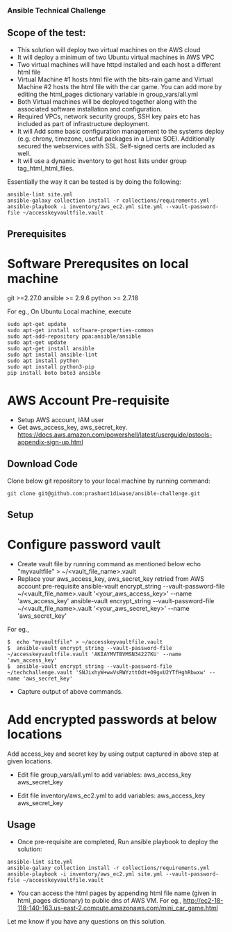 ### Ansible Technical Challenge

## Scope of the test:

- This solution will deploy two virtual machines on the AWS cloud
- It will deploy a minimum of two Ubuntu virtual machines in AWS VPC
- Two virtual machines will have httpd installed and each host a different html file
- Virtual Machine #1 hosts html file with the bits-rain game and Virtual Machine #2 hosts the html file with the car game.
  You can add more by editing the html_pages dictionary variable in group_vars/all.yml
- Both Virtual machines will be deployed together along with the associated software installation and configuration.
- Required VPCs, network security groups, SSH key pairs etc has included as part of infrastructure deployment.
- It will Add some basic configuration management to the systems  deploy (e.g. chrony, timezone, useful packages in a Linux SOE).
  Additionally secured the webservices with SSL. Self-signed certs are included as well.
- It will use a dynamic inventory to get host lists under group tag_html_html_files.

Essentially the way it can be tested is by doing the following:
```
ansible-lint site.yml
ansible-galaxy collection install -r collections/requirements.yml
ansible-playbook -i inventory/aws_ec2.yml site.yml --vault-password-file ~/accesskeyvaultfile.vault
```

## Prerequisites

# Software Prerequsites on local machine

git >=2.27.0
ansible >= 2.9.6
python >= 2.7.18

For eg., On Ubuntu Local machine, execute
```
sudo apt-get update 
sudo apt-get install software-properties-common 
sudo apt-add-repository ppa:ansible/ansible 
sudo apt-get update 
sudo apt-get install ansible
sudo apt install ansible-lint
sudo apt install python
sudo apt install python3-pip
pip install boto boto3 ansible
```

# AWS Account Pre-requisite 

- Setup AWS account, IAM user 
- Get aws_access_key, aws_secret_key.
  https://docs.aws.amazon.com/powershell/latest/userguide/pstools-appendix-sign-up.html

## Download Code

Clone below git repository to your local machine by running command:
```
git clone git@github.com:prashant1diwase/ansible-challenge.git
```

## Setup

# Configure password vault

- Create vault file by running command as mentioned below 
    echo "myvaultfile" > ~/<vault_file_name>.vault
- Replace your aws_access_key, aws_secret_key retried from AWS account pre-requisite
    ansible-vault encrypt_string --vault-password-file  ~/<vault_file_name>.vault '<your_aws_access_key>' --name 'aws_access_key'
    ansible-vault encrypt_string --vault-password-file  ~/<vault_file_name>.vault '<your_aws_secret_key>' --name 'aws_secret_key'

For eg.,
```
$  echo "myvaultfile" > ~/accesskeyvaultfile.vault
$  ansible-vault encrypt_string --vault-password-file  ~/accesskeyvaultfile.vault 'AKIAYMVTBVMSN34227KU' --name 'aws_access_key'
$  ansible-vault encrypt_string --vault-password-file  ~/techchallenge.vault 'SNJixhyW+wwVsRWYzttOdt+O9gxU2YTfHghRbwxw' --name 'aws_secret_key'
```
- Capture output of above commands.

# Add encrypted passwords at below locations

Add access_key and secret key by using output captured in above step at given locations. 

- Edit file group_vars/all.yml to add variables:
   aws_access_key
   aws_secret_key

- Edit file inventory/aws_ec2.yml to add variables:
   aws_access_key
   aws_secret_key

## Usage

- Once pre-requisite are completed, Run ansible playbook to deploy the solution:
```
ansible-lint site.yml
ansible-galaxy collection install -r collections/requirements.yml
ansible-playbook -i inventory/aws_ec2.yml site.yml --vault-password-file ~/accesskeyvaultfile.vault
```
- You can access the html pages by appending html file name (given in html_pages dictionary) to public dns of AWS VM.
  For eg.,
  http://ec2-18-118-140-163.us-east-2.compute.amazonaws.com/mini_car_game.html

Let me know if you have any questions on this solution.